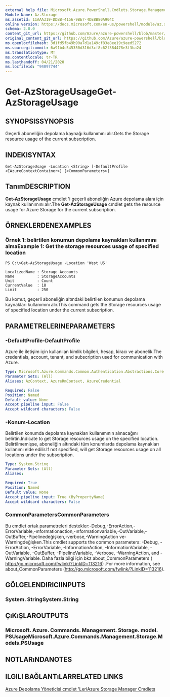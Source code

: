 ```yaml
---
external help file: Microsoft.Azure.PowerShell.Cmdlets.Storage.Management.dll-Help.xml
Module Name: Az.Storage
ms.assetid: 11AAA319-DDBB-4156-9BE7-4DE8B80A904C
online version: https://docs.microsoft.com/en-us/powershell/module/az.storage/get-azstorageusage
schema: 2.0.0
content_git_url: https://github.com/Azure/azure-powershell/blob/master/src/Storage/Storage.Management/help/Get-AzStorageUsage.md
original_content_git_url: https://github.com/Azure/azure-powershell/blob/master/src/Storage/Storage.Management/help/Get-AzStorageUsage.md
ms.openlocfilehash: 3d1fd5fb49b90a7d1a149cf83e8ee19c9eed5272
ms.sourcegitcommit: 6a91b4c545350d316d3cf8c62f384478e3f3ba24
ms.translationtype: MT
ms.contentlocale: tr-TR
ms.lasthandoff: 04/21/2020
ms.locfileid: "94097744"
---
```

# <span data-ttu-id="c05fe-101">Get-AzStorageUsage</span><span class="sxs-lookup"><span data-stu-id="c05fe-101">Get-AzStorageUsage</span></span>

## <span data-ttu-id="c05fe-102">SYNOPSIS</span><span class="sxs-lookup"><span data-stu-id="c05fe-102">SYNOPSIS</span></span>
<span data-ttu-id="c05fe-103">Geçerli aboneliğin depolama kaynağı kullanımını alır.</span><span class="sxs-lookup"><span data-stu-id="c05fe-103">Gets the Storage resource usage of the current subscription.</span></span>

## <span data-ttu-id="c05fe-104">INDEKI</span><span class="sxs-lookup"><span data-stu-id="c05fe-104">SYNTAX</span></span>

```
Get-AzStorageUsage -Location <String> [-DefaultProfile <IAzureContextContainer>] [<CommonParameters>]
```

## <span data-ttu-id="c05fe-105">Tanım</span><span class="sxs-lookup"><span data-stu-id="c05fe-105">DESCRIPTION</span></span>
<span data-ttu-id="c05fe-106">**Get-AzStorageUsage** cmdlet 'i geçerli aboneliğin Azure depolama alanı için kaynak kullanımını alır.</span><span class="sxs-lookup"><span data-stu-id="c05fe-106">The **Get-AzStorageUsage** cmdlet gets the resource usage for Azure Storage for the current subscription.</span></span>

## <span data-ttu-id="c05fe-107">ÖRNEKLERDEN</span><span class="sxs-lookup"><span data-stu-id="c05fe-107">EXAMPLES</span></span>

### <span data-ttu-id="c05fe-108">Örnek 1: belirtilen konumun depolama kaynakları kullanımını alma</span><span class="sxs-lookup"><span data-stu-id="c05fe-108">Example 1: Get the storage resources usage of specified location</span></span>
```
PS C:\>Get-AzStorageUsage -Location 'West US'

LocalizedName : Storage Accounts
Name          : StorageAccounts
Unit          : Count
CurrentValue  : 18
Limit         : 250
```

<span data-ttu-id="c05fe-109">Bu komut, geçerli aboneliğin altındaki belirtilen konumun depolama kaynakları kullanımını alır.</span><span class="sxs-lookup"><span data-stu-id="c05fe-109">This command gets the Storage resources usage of specified location under the current subscription.</span></span>

## <span data-ttu-id="c05fe-110">PARAMETRELERINE</span><span class="sxs-lookup"><span data-stu-id="c05fe-110">PARAMETERS</span></span>

### <span data-ttu-id="c05fe-111">-DefaultProfile</span><span class="sxs-lookup"><span data-stu-id="c05fe-111">-DefaultProfile</span></span>
<span data-ttu-id="c05fe-112">Azure ile iletişim için kullanılan kimlik bilgileri, hesap, kiracı ve abonelik.</span><span class="sxs-lookup"><span data-stu-id="c05fe-112">The credentials, account, tenant, and subscription used for communication with Azure.</span></span>

```yaml
Type: Microsoft.Azure.Commands.Common.Authentication.Abstractions.Core.IAzureContextContainer
Parameter Sets: (All)
Aliases: AzContext, AzureRmContext, AzureCredential

Required: False
Position: Named
Default value: None
Accept pipeline input: False
Accept wildcard characters: False
```

### <span data-ttu-id="c05fe-113">-Konum</span><span class="sxs-lookup"><span data-stu-id="c05fe-113">-Location</span></span>
<span data-ttu-id="c05fe-114">Belirtilen konumda depolama kaynakları kullanımının alınacağını belirtin.</span><span class="sxs-lookup"><span data-stu-id="c05fe-114">Indicate to get Storage resources usage on the specified location.</span></span>
<span data-ttu-id="c05fe-115">Belirtilmemişse, aboneliğin altındaki tüm konumlarda depolama kaynakları kullanımı elde edilir.</span><span class="sxs-lookup"><span data-stu-id="c05fe-115">If not specified, will get Storage resources usage on all locations under the subscription.</span></span>

```yaml
Type: System.String
Parameter Sets: (All)
Aliases:

Required: True
Position: Named
Default value: None
Accept pipeline input: True (ByPropertyName)
Accept wildcard characters: False
```

### <span data-ttu-id="c05fe-116">CommonParameters</span><span class="sxs-lookup"><span data-stu-id="c05fe-116">CommonParameters</span></span>
<span data-ttu-id="c05fe-117">Bu cmdlet ortak parametreleri destekler:-Debug,-ErrorAction,-ErrorVariable,-ınformationaction,-ınformationvariable,-OutVariable,-OutBuffer,-Pipelinedeğişken,-verbose,-WarningAction ve-Warningdeğişken.</span><span class="sxs-lookup"><span data-stu-id="c05fe-117">This cmdlet supports the common parameters: -Debug, -ErrorAction, -ErrorVariable, -InformationAction, -InformationVariable, -OutVariable, -OutBuffer, -PipelineVariable, -Verbose, -WarningAction, and -WarningVariable.</span></span> <span data-ttu-id="c05fe-118">Daha fazla bilgi için bkz about_CommonParameters ( http://go.microsoft.com/fwlink/?LinkID=113216) .</span><span class="sxs-lookup"><span data-stu-id="c05fe-118">For more information, see about_CommonParameters (http://go.microsoft.com/fwlink/?LinkID=113216).</span></span>

## <span data-ttu-id="c05fe-119">GÖLGELENDIRICI</span><span class="sxs-lookup"><span data-stu-id="c05fe-119">INPUTS</span></span>

### <span data-ttu-id="c05fe-120">System. String</span><span class="sxs-lookup"><span data-stu-id="c05fe-120">System.String</span></span>

## <span data-ttu-id="c05fe-121">ÇıKıŞLAR</span><span class="sxs-lookup"><span data-stu-id="c05fe-121">OUTPUTS</span></span>

### <span data-ttu-id="c05fe-122">Microsoft. Azure. Commands. Management. Storage. model. PSUsage</span><span class="sxs-lookup"><span data-stu-id="c05fe-122">Microsoft.Azure.Commands.Management.Storage.Models.PSUsage</span></span>

## <span data-ttu-id="c05fe-123">NOTLARıNDA</span><span class="sxs-lookup"><span data-stu-id="c05fe-123">NOTES</span></span>

## <span data-ttu-id="c05fe-124">ILGILI BAĞLANTıLAR</span><span class="sxs-lookup"><span data-stu-id="c05fe-124">RELATED LINKS</span></span>

[<span data-ttu-id="c05fe-125">Azure Depolama Yöneticisi cmdlet 'Leri</span><span class="sxs-lookup"><span data-stu-id="c05fe-125">Azure Storage Manager Cmdlets</span></span>](./Az.Storage.md)


